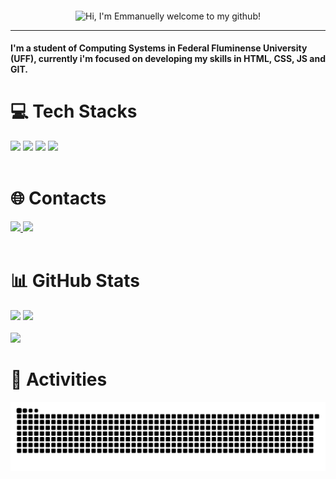 <p align="center">
  <img src="https://readme-typing-svg.demolab.com?font=Fira+Code&size=37&duration=2900&pause=2000&color=CE89FD&center=true&vCenter=true&width=940&lines=Hi%2C+I'm+Emmanuelly+welcome+to+my+github!" align="middle" alt="Hi, I'm Emmanuelly welcome to my github!" />
</p>

<hr/>

#### I'm a student of Computing Systems in Federal Fluminense University (UFF), currently i'm focused on developing my skills in HTML, CSS, JS and GIT.

# 💻 Tech Stacks

<div style="display: inline_block">
  <img src="https://img.shields.io/badge/HTML5-E34F26?style=for-the-badge&logo=html5&logoColor=white">
  <img src="https://img.shields.io/badge/CSS3-1572B6?style=for-the-badge&logo=css3&logoColor=white">
  <img src="https://img.shields.io/badge/JavaScript-F7DF1E?style=for-the-badge&logo=javascript&logoColor=black">
  <img src="https://img.shields.io/badge/git-%23F05033.svg?style=for-the-badge&logo=git&logoColor=white">
</div>
<br>

# 🌐 Contacts
<div style="display: inline_block">
  <a href="mailto:emmanuellylavinia.silva@gmail.com" target="_blank">
    <img src="https://img.shields.io/badge/Gmail-D14836?style=for-the-badge&logo=gmail&logoColor=white">
  </a>
  <a href="mailto:emmanuelly_04@hotmail.com" target="_blank">
    <img src="https://img.shields.io/badge/Microsoft_Outlook-0078D4?style=for-the-badge&logo=microsoft-outlook&logoColor=white">
  </a>
</div>
<br>

# 📊 GitHub Stats
<div style="display: inline_block">
  <img src="https://github-readme-stats-wheat-two-53.vercel.app/api?username=Emmanuelly-Silva&theme=neon&hide_border=false&include_all_commits=false&count_private=false"  width="364px" />  
  <img src="https://github-readme-streak-stats.herokuapp.com/?user=Emmanuelly-Silva&theme=neon&hide_border=false"  width="400px" />
  <br><br>
  <img src="https://github-readme-stats-wheat-two-53.vercel.app/api/top-langs/?username=Emmanuelly-Silva&theme=neon&hide_border=false&include_all_commits=false&count_private=false&layout=compact" width="364px"/>
</div>

# 🐍 Activities 
![Snake animation](https://github.com/Emmanuelly-Silva/Emmanuelly-Silva/blob/output/github-contribution-grid-snake.svg)
